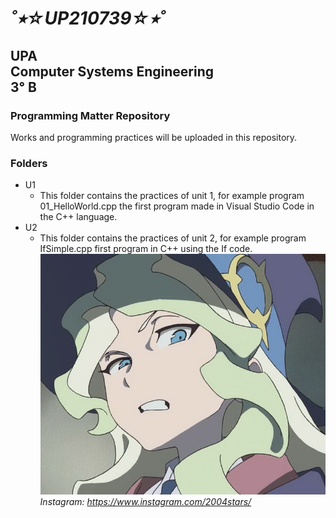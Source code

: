 # ___˚⭒☆UP210739☆⭒˚___
## UPA<br>Computer Systems Engineering<br>3° B
### Programming Matter Repository
Works and programming practices will be uploaded in this repository.<br>
### Folders
- U1
  - This folder contains the practices of unit 1, for example program 01_HelloWorld.cpp the first program made in Visual Studio Code in the C++ language.
- U2
  - This folder contains the practices of unit 2, for example program IfSimple.cpp first program in C++ using the If code.<br>
![):](imagen/wtf.jpg)<br>
<em>Instagram: https://www.instagram.com/2004stars/</em>
